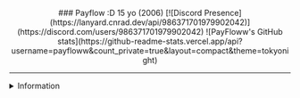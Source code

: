 <p align="center">
### Payflow :D
15 yo (2006)
[![Discord Presence](https://lanyard.cnrad.dev/api/986371701979902042)](https://discord.com/users/986371701979902042)
![PayFloww's GitHub stats](https://github-readme-stats.vercel.app/api?username=payfloww&count_private=true&layout=compact&theme=tokyonight)

---

<details>
<summary>Information</summary>
<br>
Im probably smarter than you. <33
</details>
</p>



